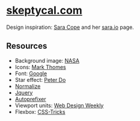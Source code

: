 # [skeptycal.com](http://www.skeptycal.com)

Design inspiration: [Sara Cope](https://github.com/saracope) and her [sara.io](http://sara.io/) page.

## Resources
- Background image: [NASA](https://images.nasa.gov/#/details-PIA08093.html)
- Icons: [Mark Thomes](https://codepen.io/WithAnEs/pen/fFlnL)
- Font: [Google](https://fonts.google.com/specimen/Muli?selection.family=Muli:200,300,900)
- Star effect: [Peter Do](https://codepen.io/mrtuanphong/details/PqKxXd#forks)
- [Normalize](https://necolas.github.io/normalize.css/)
- [Jquery](https://jquery.com/)
- [Autoprefixer](https://autoprefixer.github.io/)
- Viewport units: [Web Design Weekly](https://web-design-weekly.com/2014/11/18/viewport-units-vw-vh-vmin-vmax/)
- Flexbox: [CSS-Tricks](https://css-tricks.com/snippets/css/a-guide-to-flexbox/)
